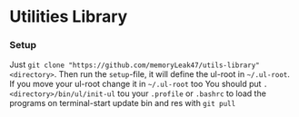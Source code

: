 # Utilities Library

### Setup

Just `git clone "https://github.com/memoryLeak47/utils-library" <directory>`.
Then run the `setup`-file, it will define the ul-root in `~/.ul-root`. If you move your ul-root change it in `~/.ul-root` too
You should put `. <directory>/bin/ul/init-ul` tou your `.profile` or `.bashrc` to load the programs on terminal-start
update bin and res with `git pull`
